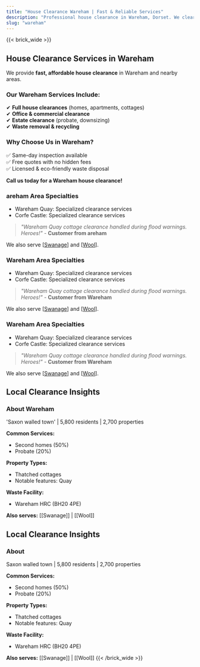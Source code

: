 ```yaml
---
title: "House Clearance Wareham | Fast & Reliable Services"
description: "Professional house clearance in Wareham, Dorset. We clear homes near Wareham Quay. Free quotes & same-day inspection."
slug: "wareham"
---
```


{{< brick_wide >}}   
## **House Clearance Services in Wareham**

We provide **fast, affordable house clearance** in Wareham and nearby areas.

### **Our Wareham Services Include:**
✔ **Full house clearances** (homes, apartments, cottages)  
✔ **Office & commercial clearance**  
✔ **Estate clearance** (probate, downsizing)  
✔ **Waste removal & recycling**  

### **Why Choose Us in Wareham?**
✅ Same-day inspection available  
✅ Free quotes with no hidden fees  
✅ Licensed & eco-friendly waste disposal  

**Call us today for a Wareham house clearance!**  


### areham Area Specialties
- Wareham Quay: Specialized clearance services
-  Corfe Castle: Specialized clearance services

> *"Wareham Quay cottage clearance handled during flood warnings. Heroes!"* - **Customer from areham**

We also serve [[Swanage](/house-clearance-dorset/swanage/)] and [[Wool](/house-clearance-dorset/wool/)].

### Wareham Area Specialties
- Wareham Quay: Specialized clearance services
- Corfe Castle: Specialized clearance services

> *"Wareham Quay cottage clearance handled during flood warnings. Heroes!"* - **Customer from Wareham**

We also serve [[Swanage](/house-clearance-dorset/swanage/)] and [[Wool](/house-clearance-dorset/wool/)].

### Wareham Area Specialties
- Wareham Quay: Specialized clearance services
- Corfe Castle: Specialized clearance services

> *"Wareham Quay cottage clearance handled during flood warnings. Heroes!"* - **Customer from Wareham**

We also serve [[Swanage](/house-clearance-dorset/swanage/)] and [[Wool](/house-clearance-dorset/wool/)].

## Local Clearance Insights
### About Wareham
'Saxon walled town' | 5,800 residents | 2,700 properties

**Common Services:**
- Second homes (50%)
- Probate (20%)

**Property Types:**
- Thatched cottages
- Notable features: Quay

**Waste Facility:**
- Wareham HRC (BH20 4PE)

**Also serves:** [[Swanage]] | [[Wool]]

## Local Clearance Insights
### About 
Saxon walled town | 5,800 residents | 2,700 properties

**Common Services:**
- Second homes (50%)
- Probate (20%)

**Property Types:**
- Thatched cottages
- Notable features: Quay

**Waste Facility:**
- Wareham HRC (BH20 4PE)

**Also serves:** [[Swanage]] | [[Wool]]
{{< /brick_wide >}}
